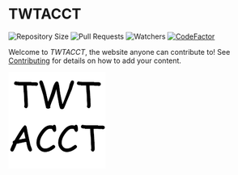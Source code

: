 # TWTACCT
![Repository Size](https://img.shields.io/github/repo-size/forkiesassds/twtacct) ![Pull Requests](https://img.shields.io/github/issues-pr-closed/forkiesassds/twtacct?color=LimeGreen) ![Watchers](https://img.shields.io/github/watchers/forkiesassds/twtacct?color=dodgerblue) [![CodeFactor](https://www.codefactor.io/repository/github/forkiesassds/twtacct/badge)](https://www.codefactor.io/repository/github/forkiesassds/twtacct)

Welcome to *TWTACCT*, the website anyone can contribute to! See [Contributing](CONTRIBUTING.md) for details on how to add your content.

![TWAACT](android-chrome-192x192.png)

